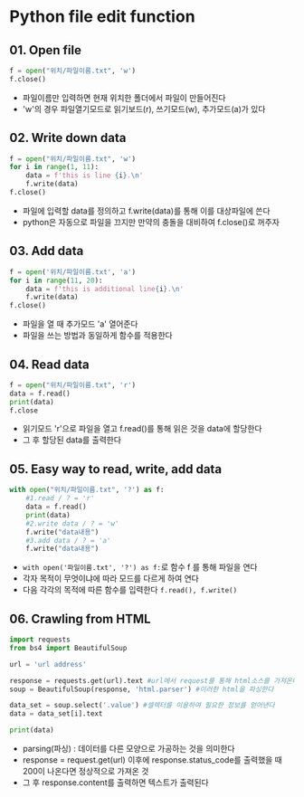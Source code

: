 # Python file edit function

## 01. Open file

```python
f = open("위치/파일이름.txt", 'w')
f.close()
```

* 파일이름만 입력하면 현재 위치한 폴더에서 파일이 만들어진다
* 'w'의 경우 파일열기모드로 읽기보드(r), 쓰기모드(w), 추가모드(a)가 있다



## 02. Write down data

```python
f = open("위치/파일이름.txt", 'w')
for i in range(1, 11):
    data = f'this is line {i}.\n'
    f.write(data)
f.close()
```

* 파일에 입력할 data를 정의하고 f.write(data)를 통해 이를 대상파일에 쓴다
* python은 자동으로 파일을 끄지만 만약의 충돌을 대비하여 f.close()로 꺼주자



## 03. Add data

```python
f = open('위치/파일이름.txt', 'a')
for i in range(11, 20):
    data = f'this is additional line{i}.\n'
    f.write(data)
f.close()
```

* 파일을 열 때 추가모드 'a' 열어준다
* 파일을 쓰는 방법과 동일하게 함수를 적용한다



## 04. Read data

```python
f = open("위치/파일이름.txt", 'r')
data = f.read()
print(data)
f.close	
```

* 읽기모드 'r'으로 파일을 열고 f.read()를 통해 읽은 것을 data에 할당한다
* 그 후 할당된 data를 출력한다



## 05. Easy way to read, write, add data

```python
with open("위치/파일이름.txt", '?') as f:
	#1.read / ? = 'r'
    data = f.read()
    print(data)
    #2.write data / ? = 'w'
    f.write("data내용")
    #3.add data / ? = 'a'
    f.write("data내용")
```

* `with open('파일이름.txt', '?') as f:`로 함수 f 를 통해 파일을 연다
* 각자 목적이 무엇이냐에 따라 모드를 다르게 하여 연다
* 다음 각각의 목적에 따른 함수를 입력한다 `f.read(), f.write()`



## 06. Crawling from HTML

```python
import requests
from bs4 import BeautifulSoup

url = 'url address'

response = requests.get(url).text #url에서 request를 통해 html소스를 가져온다
soup = BeautifulSoup(response, 'html.parser') #이러한 html을 파싱한다

data_set = soup.select('.value') #셀렉터를 이용하여 필요한 정보를 얻어낸다
data = data_set[i].text 

print(data)
```

* parsing(파싱) : 데이터를 다른 모양으로 가공하는 것을 의미한다
* response = request.get(url) 이후에 response.status_code를 출력했을 때 200이 나온다면 정상적으로 가져온 것
* 그 후 response.content를 출력하면 텍스트가 출력된다

